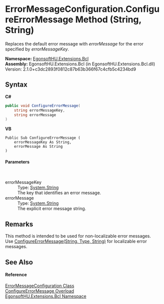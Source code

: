 # ErrorMessageConfiguration.ConfigureErrorMessage Method (String, String)
 

Replaces the default error message with *errorMessage* for the error specified by *errorMessageKey*.

**Namespace:**&nbsp;<a href="N_EgonsoftHU_Extensions_Bcl.md">EgonsoftHU.Extensions.Bcl</a><br />**Assembly:**&nbsp;EgonsoftHU.Extensions.Bcl (in EgonsoftHU.Extensions.Bcl.dll) Version: 2.1.0+c3dc2893f0812c87b63b366f67c4cfb5c4234bd9

## Syntax

**C#**<br />
``` C#
public void ConfigureErrorMessage(
	string errorMessageKey,
	string errorMessage
)
```

**VB**<br />
``` VB
Public Sub ConfigureErrorMessage ( 
	errorMessageKey As String,
	errorMessage As String
)
```


#### Parameters
&nbsp;<dl><dt>errorMessageKey</dt><dd>Type: <a href="https://learn.microsoft.com/dotnet/api/system.string" target="_blank" rel="noopener noreferrer">System.String</a><br />The key that identifies an error message.</dd><dt>errorMessage</dt><dd>Type: <a href="https://learn.microsoft.com/dotnet/api/system.string" target="_blank" rel="noopener noreferrer">System.String</a><br />The explicit error message string.</dd></dl>

## Remarks
This method is intended to be used for non-localizable error messages.<br /> Use <a href="M_EgonsoftHU_Extensions_Bcl_ErrorMessageConfiguration_ConfigureErrorMessage_1.md">ConfigureErrorMessage(String, Type, String)</a> for localizable error messages.

## See Also


#### Reference
<a href="T_EgonsoftHU_Extensions_Bcl_ErrorMessageConfiguration.md">ErrorMessageConfiguration Class</a><br /><a href="Overload_EgonsoftHU_Extensions_Bcl_ErrorMessageConfiguration_ConfigureErrorMessage.md">ConfigureErrorMessage Overload</a><br /><a href="N_EgonsoftHU_Extensions_Bcl.md">EgonsoftHU.Extensions.Bcl Namespace</a><br />